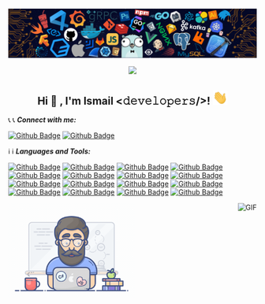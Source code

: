 <p align="center"><img src="https://raw.githubusercontent.com/KevinPatel04/KevinPatel04/master/header.png"></p>
  
<p align="center">
  <img style="width:8rem; height:auto" src="https://cdn.dribbble.com/users/1787323/screenshots/10091971/media/d43c019bfeff34be8816481e843ea8c1.png"/>
</p>


<div align="center">
<h2> Hi 👋 , I'm Ismail <𝚍𝚎𝚟𝚎𝚕𝚘𝚙𝚎𝚛𝚜/>! <img src="https://github.com/ABSphreak/ABSphreak/blob/master/gifs/Hi.gif" width="30px"></h2>
</div>


:telephone_receiver: :telephone_receiver:  **_Connect with me:_**

[![Github Badge](	https://img.shields.io/badge/LinkedIn-0077B5?style=for-the-badge&logo=linkedin&logoColor=white&link=https://www.linkedin.com/in/ismail-gemalmaz-b7a7061a4)](https://www.linkedin.com/in/ismail-gemalmaz-b7a7061a4)
[![Github Badge](https://img.shields.io/badge/Gmail-D14836?style=for-the-badge&logo=gmail&logoColor=white&link=https://ismailgemalmaz9@gmail.com)](https://ismailgemalmaz9@gmail.com)


:information_source: :information_source: **_Languages and Tools:_**

[![Github Badge](https://img.shields.io/badge/Kotlin-0095D5?&style=for-the-badge&logo=kotlin&logoColor=white&link=)]()
[![Github Badge](	https://img.shields.io/badge/Android_Studio-3DDC84?style=for-the-badge&logo=android-studio&logoColor=white&link=)]()
[![Github Badge](https://img.shields.io/badge/Java-ED8B00?style=for-the-badge&logo=java&logoColor=white&link=)]()
[![Github Badge](https://img.shields.io/badge/JavaScript-323330?style=for-the-badge&logo=javascript&logoColor=F7DF1E&link=)]()
[![Github Badge](https://img.shields.io/badge/json-5E5C5C?style=for-the-badge&logo=json&logoColor=white&link=)]()
[![Github Badge](https://img.shields.io/badge/TypeScript-007ACC?style=for-the-badge&logo=typescript&logoColor=white&link=)]()
[![Github Badge](https://img.shields.io/badge/node.js-6DA55F?style=for-the-badge&logo=node.js&logoColor=white&link=)]()
[![Github Badge](	https://img.shields.io/badge/HTML5-E34F26?style=for-the-badge&logo=html5&logoColor=white&link=)]()
[![Github Badge](https://img.shields.io/badge/Dart-0175C2?style=for-the-badge&logo=dart&logoColor=white&link=)]()
[![Github Badge](https://img.shields.io/badge/PHP-777BB4?style=for-the-badge&logo=php&logoColor=white&link=)]()
[![Github Badge](https://img.shields.io/badge/CSS3-1572B6?style=for-the-badge&logo=css3&logoColor=white&link=)]()
[![Github Badge](https://img.shields.io/badge/C%23-239120?style=for-the-badge&logo=c-sharp&logoColor=white&link=)]()
[![Github Badge](https://img.shields.io/badge/firebase-%23039BE5.svg?style=for-the-badge&logo=firebase&link=)]()
[![Github Badge](https://img.shields.io/badge/angular-%23DD0031.svg?style=for-the-badge&logo=angular&logoColor=white&link=)]()
[![Github Badge](https://img.shields.io/badge/unity-%23000000.svg?style=for-the-badge&logo=unity&logoColor=white&link=)]()
[![Github Badge](https://img.shields.io/badge/GitHub-100000?style=for-the-badge&logo=github&logoColor=white&link=)]()




<img align="left" style="width:16rem; height:auto" src="https://raw.githubusercontent.com/Elanza-48/Elanza-48/41a4790484e268102dfdab2b7c59d440d3ffafab/resources/img/geek.gif"/>

<img align="right" alt="GIF" height="160px" src="https://media.giphy.com/media/du3J3cXyzhj75IOgvA/giphy.gif" />



<!--
**IsmailGemalmaz/IsmailGemalmaz** is a ✨ _special_ ✨ repository because its `README.md` (this file) appears on your GitHub profile.

Here are some ideas to get you started:

- 🔭 I’m currently working on ...
- 🌱 I’m currently learning ...
- 👯 I’m looking to collaborate on ...
- 🤔 I’m looking for help with ...
- 💬 Ask me about ...
- 📫 How to reach me: ...
- 😄 Pronouns: ...
- ⚡ Fun fact: ...
-->

